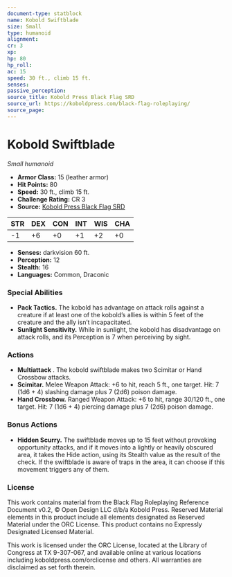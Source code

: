 ```yaml
---
document-type: statblock
name: Kobold Swiftblade
size: Small
type: humanoid
alignment: 
cr: 3
xp: 
hp: 80
hp_roll: 
ac: 15
speed: 30 ft., climb 15 ft.
senses: 
passive_perception: 
source_title: Kobold Press Black Flag SRD
source_url: https://koboldpress.com/black-flag-roleplaying/
source_page: 
---
```


# Kobold Swiftblade

*Small humanoid*

- **Armor Class:** 15 (leather armor)
- **Hit Points:** 80
- **Speed:** 30 ft., climb 15 ft.
- **Challenge Rating:** CR 3
- **Source:** [Kobold Press Black Flag SRD](https://koboldpress.com/black-flag-roleplaying/)

| STR | DEX | CON | INT | WIS | CHA |
| --- | --- | --- | --- | --- | --- |
| -1 | +6 | +0 | +1 | +2 | +0 |

- **Senses:** darkvision 60 ft.
- **Perception:** 12
- **Stealth:** 16
- **Languages:** Common, Draconic

### Special Abilities

- **Pack Tactics.** The kobold has advantage on attack rolls against a creature if at least one of the kobold’s allies is within 5 feet of the creature and the ally isn’t incapacitated.
- **Sunlight Sensitivity.** While in sunlight, the kobold has disadvantage on attack rolls, and its Perception is 7 when perceiving by sight.

### Actions

- **Multiattack** . The kobold swiftblade makes two Scimitar or Hand Crossbow attacks.
- **Scimitar.** Melee Weapon Attack: +6 to hit, reach 5 ft., one target. Hit: 7 (1d6 + 4) slashing damage plus 7 (2d6) poison damage.
- **Hand Crossbow.** Ranged Weapon Attack: +6 to hit, range 30/120 ft., one target. Hit: 7 (1d6 + 4) piercing damage plus 7 (2d6) poison damage.

### Bonus Actions

- **Hidden Scurry.** The swiftblade moves up to 15 feet without provoking opportunity attacks, and if it moves into a lightly or heavily obscured area, it takes the Hide action, using its Stealth value as the result of the check. If the swiftblade is aware of traps in the area, it can choose if this movement triggers any of them.

### License

This work contains material from the Black Flag Roleplaying Reference Document v0.2, © Open Design LLC d/b/a Kobold Press. Reserved Material elements in this product include all elements designated as Reserved Material under the ORC License. This product contains no Expressly Designated Licensed Material.

This work is licensed under the ORC License, located at the Library of Congress at TX 9-307-067, and available online at various locations including koboldpress.com/orclicense and others. All warranties are disclaimed as set forth therein.
